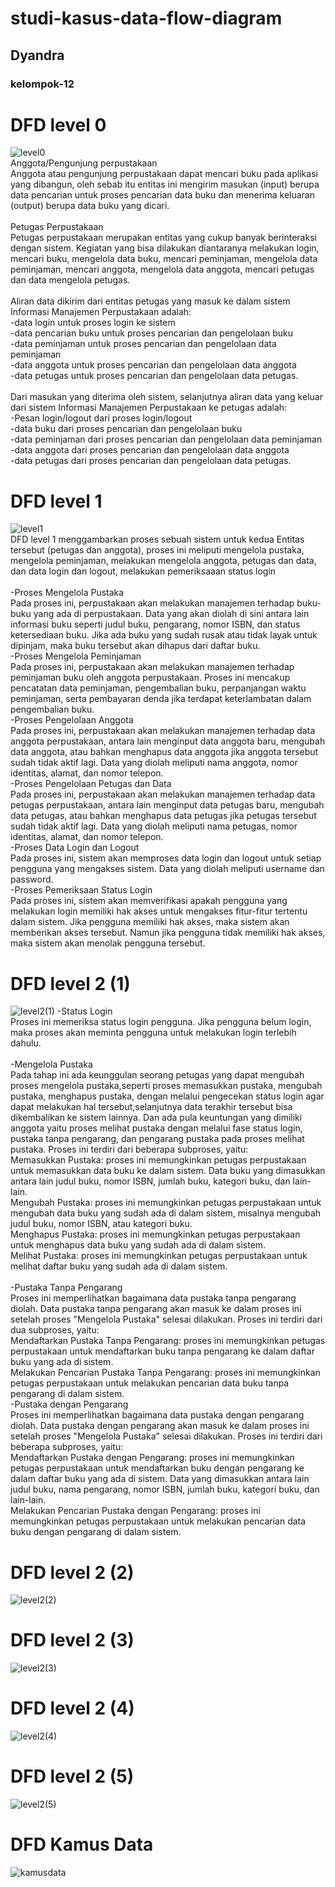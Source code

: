# studi-kasus-data-flow-diagram
## Dyandra
### kelompok-12

# DFD level 0
![level0](img/studi-kasus-DFD0.jpg) <br>
Anggota/Pengunjung perpustakaan<br>
Anggota atau pengunjung perpustakaan dapat mencari buku pada aplikasi yang dibangun, oleh sebab itu entitas ini mengirim masukan (input) berupa data pencarian untuk proses pencarian data buku dan menerima keluaran (output) berupa data buku yang dicari.
<br>
<br>
Petugas Perpustakaan<br>
Petugas perpustakaan merupakan entitas yang cukup banyak berinteraksi dengan sistem. Kegiatan yang bisa dilakukan diantaranya melakukan login, mencari buku, mengelola data buku, mencari peminjaman, mengelola data peminjaman, mencari anggota, mengelola data anggota, mencari petugas dan data mengelola petugas.
<br>
<br>
Aliran data dikirim dari entitas petugas yang masuk ke dalam sistem  Informasi Manajemen Perpustakaan adalah:<br>
-data login untuk proses login ke sistem<br>
-data pencarian buku untuk proses pencarian dan pengelolaan buku<br>
-data peminjaman untuk proses pencarian dan pengelolaan data peminjaman<br>
-data anggota untuk proses pencarian dan pengelolaan data anggota<br>
-data petugas untuk proses pencarian dan pengelolaan data petugas.
<br>
<br>
Dari masukan yang diterima oleh sistem, selanjutnya aliran data yang keluar dari sistem Informasi Manajemen Perpustakaan ke petugas adalah:<br>
-Pesan login/logout dari proses login/logout<br>
-data buku dari proses pencarian dan pengelolaan buku<br>
-data peminjaman dari proses pencarian dan pengelolaan data peminjaman<br>
-data anggota dari proses pencarian dan pengelolaan data anggota<br>
-data petugas dari proses pencarian dan pengelolaan data petugas.

# DFD level 1
![level1](img/studi-kasus-DFD1.jpg) <br>
DFD level 1 menggambarkan proses sebuah sistem untuk kedua Entitas tersebut (petugas dan anggota), proses ini meliputi mengelola pustaka, mengelola peminjaman, melakukan mengelola anggota, petugas dan data, dan data login dan logout, melakukan pemeriksaaan status login
<br>
<br>
-Proses Mengelola Pustaka<br>
Pada proses ini, perpustakaan akan melakukan manajemen terhadap buku-buku yang ada di perpustakaan. Data yang akan diolah di sini antara lain informasi buku seperti judul buku, pengarang, nomor ISBN, dan status ketersediaan buku. Jika ada buku yang sudah rusak atau tidak layak untuk dipinjam, maka buku tersebut akan dihapus dari daftar buku.
<br>
-Proses Mengelola Peminjaman<br>
Pada proses ini, perpustakaan akan melakukan manajemen terhadap peminjaman buku oleh anggota perpustakaan. Proses ini mencakup pencatatan data peminjaman, pengembalian buku, perpanjangan waktu peminjaman, serta pembayaran denda jika terdapat keterlambatan dalam pengembalian buku.
<br>
-Proses Pengelolaan Anggota<br>
Pada proses ini, perpustakaan akan melakukan manajemen terhadap data anggota perpustakaan, antara lain menginput data anggota baru, mengubah data anggota, atau bahkan menghapus data anggota jika anggota tersebut sudah tidak aktif lagi. Data yang diolah meliputi nama anggota, nomor identitas, alamat, dan nomor telepon.
<br>
-Proses Pengelolaan Petugas dan Data<br>
Pada proses ini, perpustakaan akan melakukan manajemen terhadap data petugas perpustakaan, antara lain menginput data petugas baru, mengubah data petugas, atau bahkan menghapus data petugas jika petugas tersebut sudah tidak aktif lagi. Data yang diolah meliputi nama petugas, nomor identitas, alamat, dan nomor telepon.
<br>
-Proses Data Login dan Logout<br>
Pada proses ini, sistem akan memproses data login dan logout untuk setiap pengguna yang mengakses sistem. Data yang diolah meliputi username dan password.
<br>
-Proses Pemeriksaan Status Login<br>
Pada proses ini, sistem akan memverifikasi apakah pengguna yang melakukan login memiliki hak akses untuk mengakses fitur-fitur tertentu dalam sistem. Jika pengguna memiliki hak akses, maka sistem akan memberikan akses tersebut. Namun jika pengguna tidak memiliki hak akses, maka sistem akan menolak pengguna tersebut.

# DFD level 2 (1)
![level2(1)](img/dfd%20level%202%20(1).jpg)
-Status Login<br>
Proses ini memeriksa status login pengguna. Jika pengguna belum login, maka proses akan meminta pengguna untuk melakukan login terlebih dahulu.
<br>
<br>
-Mengelola Pustaka<br>
Pada tahap ini ada keunggulan seorang petugas yang dapat mengubah proses mengelola pustaka,seperti proses memasukkan pustaka, mengubah pustaka, menghapus pustaka, dengan melalui pengecekan status login agar dapat melakukan hal tersebut,selanjutnya data terakhir tersebut bisa  dikembalikan ke sistem lainnya. Dan ada pula keuntungan yang dimiliki anggota yaitu proses melihat pustaka dengan melalui fase status login, pustaka tanpa pengarang, dan pengarang pustaka pada proses melihat pustaka. Proses ini terdiri dari beberapa subproses, yaitu:<br>
Memasukkan Pustaka: proses ini memungkinkan petugas perpustakaan untuk memasukkan data buku ke dalam sistem. Data buku yang dimasukkan antara lain judul buku, nomor ISBN, jumlah buku, kategori buku, dan lain-lain.<br>
Mengubah Pustaka: proses ini memungkinkan petugas perpustakaan untuk mengubah data buku yang sudah ada di dalam sistem, misalnya mengubah judul buku, nomor ISBN, atau kategori buku.<br>
Menghapus Pustaka: proses ini memungkinkan petugas perpustakaan untuk menghapus data buku yang sudah ada di dalam sistem.<br>
Melihat Pustaka: proses ini memungkinkan petugas perpustakaan untuk melihat daftar buku yang sudah ada di dalam sistem.
<br>
<br>
-Pustaka Tanpa Pengarang<br>
Proses ini memperlihatkan bagaimana data pustaka tanpa pengarang diolah. Data pustaka tanpa pengarang akan masuk ke dalam proses ini setelah proses "Mengelola Pustaka" selesai dilakukan. Proses ini terdiri dari dua subproses, yaitu:<br>
Mendaftarkan Pustaka Tanpa Pengarang: proses ini memungkinkan petugas perpustakaan untuk mendaftarkan buku tanpa pengarang ke dalam daftar buku yang ada di sistem.<br>
Melakukan Pencarian Pustaka Tanpa Pengarang: proses ini memungkinkan petugas perpustakaan untuk melakukan pencarian data buku tanpa pengarang di dalam sistem.
<br>
-Pustaka dengan Pengarang<br>
Proses ini memperlihatkan bagaimana data pustaka dengan pengarang diolah. Data pustaka dengan pengarang akan masuk ke dalam proses ini setelah proses "Mengelola Pustaka" selesai dilakukan. Proses ini terdiri dari beberapa subproses, yaitu:<br>
Mendaftarkan Pustaka dengan Pengarang: proses ini memungkinkan petugas perpustakaan untuk mendaftarkan buku dengan pengarang ke dalam daftar buku yang ada di sistem. Data yang dimasukkan antara lain judul buku, nama pengarang, nomor ISBN, jumlah buku, kategori buku, dan lain-lain.<br>
Melakukan Pencarian Pustaka dengan Pengarang: proses ini memungkinkan petugas perpustakaan untuk melakukan pencarian data buku dengan pengarang di dalam sistem.

# DFD level 2 (2)
![level2(2)](img/dfd%20level%202%20(2).jpg)





# DFD level 2 (3)
![level2(3)](img/dfd%20level%202%20(3).jpg)
# DFD level 2 (4)
![level2(4)](img/dfd%20level%202%20(4).jpg)
# DFD level 2 (5)
![level2(5)](img/dfd%20level%202%20(5).jpg)

# DFD Kamus Data
![kamusdata](img/kamus%20dataa.drawio.png)